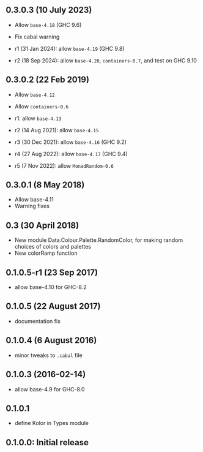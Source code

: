 0.3.0.3 (10 July 2023)
---------------------

- Allow `base-4.18` (GHC 9.6)
- Fix cabal warning

- r1 (31 Jan 2024): allow `base-4.19` (GHC 9.8)
- r2 (18 Sep 2024): allow `base-4.20`, `containers-0.7`, and test on GHC 9.10

0.3.0.2 (22 Feb 2019)
---------------------

- Allow `base-4.12`
- Allow `containers-0.6`

- r1: allow `base-4.13`
- r2 (14 Aug 2021): allow `base-4.15`
- r3 (30 Dec 2021): allow `base-4.16` (GHC 9.2)
- r4 (27 Aug 2022): allow `base-4.17` (GHC 9.4)
- r5 (7 Nov 2022): allow `MonadRandom-0.6`

0.3.0.1 (8 May 2018)
--------------------

- Allow base-4.11
- Warning fixes

0.3 (30 April 2018)
-------------------

- New module Data.Colour.Palette.RandomColor, for making random
  choices of colors and palettes
- New colorRamp function

0.1.0.5-r1 (23 Sep 2017)
------------------------

- allow base-4.10 for GHC-8.2

0.1.0.5 (22 August 2017)
------------------------

- documentation fix

0.1.0.4 (6 August 2016)
-----------------------

- minor tweaks to `.cabal` file

0.1.0.3 (2016-02-14)
-------

- allow base-4.9 for GHC-8.0

0.1.0.1
--------

- define Kolor in Types module

0.1.0.0: Initial release
------------------------
